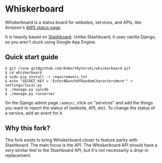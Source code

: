 # Whiskerboard

Whiskerboard is a status board for websites, services, and APIs, like Amazon's [AWS status page](http://status.aws.amazon.com/).

It is heavily based on [Stashboard](http://www.stashboard.org/). Unlike Stashboard, it uses vanilla Django, so you aren't stuck using Google App Engine.

## Quick start guide
```
$ git clone git@github.com:RobertRyterski/whiskerboard.git
$ cd whiskerboard
$ sudo pip install -r requirements.txt
$ echo "SECRET_KEY = 'EnterABunchOfRandomCharactersHere'" > settings/local.py
$ ./manage.py syncdb
$ ./manage.py runserver
```

On the Django admin page `/admin/`, click on "services" and add the things you want to report the status of (website, API, etc). To change the status of a service, add an event for it.

## Why this fork?
This fork exists to bring Whiskerboard closer to feature parity with Stashboard. The main focus is the API. The Whiskerboard API should have a very similar feel to the Stashboard API, but it's not necessarily a drop-in replacement.
